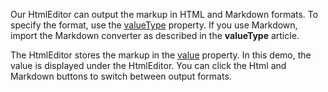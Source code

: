 Our HtmlEditor can output the markup in HTML and Markdown formats. To specify the format, use the [valueType](/Documentation/ApiReference/UI_Components/dxHtmlEditor/Configuration/#valueType) property. If you use Markdown, import the Markdown converter as described in the **valueType** article.

The HtmlEditor stores the markup in the [value](/Documentation/ApiReference/UI_Components/dxHtmlEditor/Configuration/#value) property. In this demo, the value is displayed under the HtmlEditor. You can click the Html and Markdown buttons to switch between output formats.
